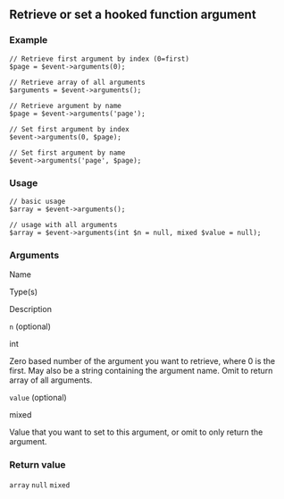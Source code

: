 Retrieve or set a hooked function argument
------------------------------------------

### Example

    // Retrieve first argument by index (0=first)
    $page = $event->arguments(0);
    
    // Retrieve array of all arguments
    $arguments = $event->arguments();
    
    // Retrieve argument by name
    $page = $event->arguments('page');
    
    // Set first argument by index
    $event->arguments(0, $page);
    
    // Set first argument by name
    $event->arguments('page', $page); 

### Usage

    // basic usage
    $array = $event->arguments();
    
    // usage with all arguments
    $array = $event->arguments(int $n = null, mixed $value = null);

### Arguments

Name

Type(s)

Description

`n` (optional)

int

Zero based number of the argument you want to retrieve, where 0 is the first. May also be a string containing the argument name. Omit to return array of all arguments.

`value` (optional)

mixed

Value that you want to set to this argument, or omit to only return the argument.

### Return value

`array` `null` `mixed`

